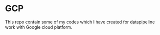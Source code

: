 # GCP
This repo contain some of my codes which I have created for datapipeline work with Google cloud platform. 

